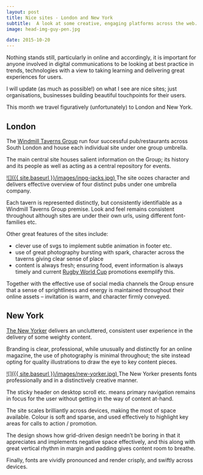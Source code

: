 ```yaml
---
layout: post
title: Nice sites - London and New York
subtitle:  A look at some creative, engaging platforms across the web. 
image: head-img-guy-pen.jpg

date: 2015-10-20
---
```

Nothing stands still, particularly in online and accordingly, it is important for anyone involved in digital communications to be looking at best practice in trends, technologies with a view to taking learning and delivering great experiences for users.

I will update (as much as possible!) on what I see are nice sites; just organisations, businesses building beautiful touchpoints for their users.

This month we travel figuratively (unfortunately) to London and New York.

## London

The [Windmill Taverns Group](http://windmilltaverns.com/) run four successful pub/restaurants across South London and house each individual site under one group umbrella.

The main central site houses salient information on the Group; its history and its people as well as acting as a central repository for events.

[![]({{ site.baseurl }}/images/inpg-jacks.jpg) ](http://www.newyorker.com/) <span class="caption text-muted">The site oozes character and delivers effective overview of four distinct pubs under one umbrella company.</span> 

Each tavern is represented distinctly, but consistently identifiable as a Windmill Taverns Group premise. Look and feel remains consistent throughout although sites are under their own urls, using different font-families etc.

Other great features of the sites include:

*   clever use of svgs to implement subtle animation in footer etc.
*   use of great photography bursting with spark, character across the taverns giving clear sense of place
*   content is always fresh; ensuring food, event information is always timely and current [Rugby World Cup](http://www.rugbyworldcup.com/) promotions exemplify this.

Together with the effective use of social media channels the Group ensure that a sense of sprightliness and energy is maintained throughout their online assets – invitation is warm, and character firmly conveyed.

## New York

[The New Yorker](http://www.newyorker.com/) delivers an uncluttered, consistent user experience in the delivery of some weighty content.

Branding is clear, professional, while unusually and distinctly for an online magazine, the use of photography is minimal throughout; the site instead opting for quality illustrations to draw the eye to key content pieces.

[![]({{ site.baseurl }}/images/new-yorker.jpg) ](http://www.newyorker.com/) <span class="caption text-muted">The New Yorker presents fonts professionally and in a distinctively creative manner.</span> 

The sticky header on desktop scroll etc. means primary navigation remains in focus for the user without getting in the way of content at-hand.

The site scales brilliantly across devices, making the most of space available. Colour is soft and sparse, and used effectively to highlight key areas for calls to action / promotion.

The design shows how grid-driven design needn’t be boring in that it appreciates and implements negative space effectively, and this along with great vertical rhythm in margin and padding gives content room to breathe.

Finally, fonts are vividly pronounced and render crisply, and swiftly across devices.
